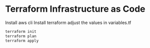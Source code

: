 # Terraform Infrastructure as Code

Install aws cli
Install terraform
adjust the values in variables.tf

```sh
terraform init
terraform plan
terraform apply
```


